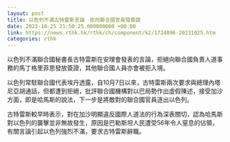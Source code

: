 ```yaml
---
layout: post
title: 以色列不滿古特雷斯言論　拒向聯合國官員發簽證
date: 2023-10-25 21:50:25.000000000 +08:00
link: https://news.rthk.hk/rthk/ch/component/k2/1724896-20231025.htm
categories: rthk
---
```


以色列不滿聯合國秘書長古特雷斯在安理會發表的言論，拒絕向聯合國負責人道事務的馬丁格里菲思發放簽證，其他聯合國人員亦會被拒入境。

以色列常駐聯合國代表埃丹透露，自10月7日以來，古特雷斯兩次要求與總理內塔尼亞胡通話，但都遭到拒絕，批評聯合國機構對以巴局勢作出虛假陳述，接受加沙方面，即是哈馬斯的說法，下一步是將敵對的聯合國官員逐出以色列。

古特雷斯較早時表示，對在加沙明顯違反國際人道法的行為深表關切，認為哈馬斯對以色列的襲擊並非無故發生，原因是巴勒斯坦人民遭受56年令人窒息的佔領，有關言論引起以色列強烈不滿，要求古特雷斯辭職。
